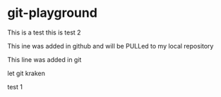 # git-playground
This is  a test
this is test 2

This ine was added in github and will be PULLed to my local repository

This line was added in git

let git kraken

test 1
